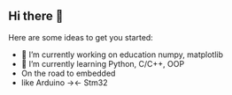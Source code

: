 ## Hi there 👋



Here are some ideas to get you started:

- 🔭 I’m currently working on education numpy, matplotlib
- 🌱 I’m currently learning Python, C/C++, OOP
- On the road to embedded
- like Arduino -><- Stm32
